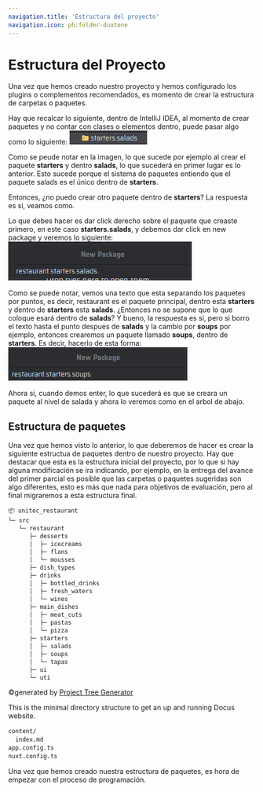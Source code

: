 ```yaml
---
navigation.title: 'Estructura del proyecto'
navigation.icon: ph:folder-duotone
---
```

# Estructura del Proyecto

Una vez que hemos creado nuestro proyecto y hemos configurado los plugins o complementos recomendados, es momento de crear la estructura de carpetas o paquetes.

Hay que recalcar lo siguiente, dentro de IntelliJ IDEA, al momento de crear paquetes y no contar con clases o elementos dentro, puede pasar algo como lo siguiente: 
![package.png](/package.png)

Como se peude notar en la imagen, lo que sucede por ejemplo al crear el paquete **starters** y dentro **salads**, lo que sucederá en primer lugar es lo anterior. Esto sucede porque el sistema de paquetes entiendo que el paquete salads es el único dentro de **starters**.

Entonces, ¿no puedo crear otro paquete dentro de **starters**? La respuesta es si, veamos como.

Lo que debes hacer es dar click derecho sobre el paquete que creaste primero, en este caso **starters.salads**, y debemos dar click en new package y veremos lo siguiente:
![package2.png](/package2.png)

Como se puede notar, vemos una texto que esta separando los paquetes por puntos, es decir, restaurant es el paquete principal, dentro esta **starters** y dentro de **starters** esta **salads**. ¿Entonces no se supone que lo que coloque esará dentro de **salads**? Y bueno, la respuesta es si, pero si borro el texto hasta el punto despues de **salads** y la cambio por **soups** por ejemplo, entonces crearemos un paquete llamado **soups**, dentro de **starters**. Es decir, hacerlo de esta forma: 
![package3.png](/package3.png)

Ahora si, cuando demos enter, lo que sucederá es que se creara un paquete al nivel de salada y ahora lo veremos como en el arbol de abajo.

## Estructura de paquetes

Una vez que hemos visto lo anterior, lo que deberemos de hacer es crear la siguiente estructua de paquetes dentro de nuestro proyecto. Hay que destacar que esta es la estructura inicial del proyecto, por lo que si hay alguna modificación se ira indicando, por ejemplo, en la entrega del avance del primer parcial es posible que las carpetas o paquetes sugeridas son algo diferentes, esto es más que nada para objetivos de evaluación, pero al final migraremos a esta estructura final.

```
📦 unitec_restaurant
└─ src
   └─ restaurant
      ├─ desserts
      │  ├─ icecreams
      │  ├─ flans
      │  └─ mousses
      ├─ dish_types
      ├─ drinks
      │  ├─ bottled_drinks
      │  ├─ fresh_waters
      │  └─ wines
      ├─ main_dishes
      │  ├─ meat_cuts
      │  ├─ pastas
      │  └─ pizza
      ├─ starters
      │  ├─ salads
      │  ├─ soups
      │  └─ tapas
      ├─ ui
      └─ uti
```
©generated by [Project Tree Generator](https://woochanleee.github.io/project-tree-generator)

This is the minimal directory structure to get an up and running Docus website.

```bash
content/
  index.md
app.config.ts
nuxt.config.ts
```

Una vez que hemos creado nuestra estructura de paquetes, es hora de empezar con el proceso de programación.